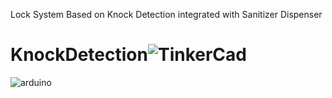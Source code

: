 Lock System Based on Knock Detection integrated with Sanitizer Dispenser 
# KnockDetection![TinkerCad](https://user-images.githubusercontent.com/83804789/204150150-f3dc576f-4aa3-41d3-b2d4-217e66e94913.JPG)
![arduino](https://user-images.githubusercontent.com/83804789/204150261-3a245396-a6b8-4dda-9d78-b9ee3cfc5397.JPG)
